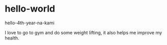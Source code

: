 # hello-world
hello-4th-year-na-kami

I love to go to gym and do some weight lifting, it also helps me improve my health.
